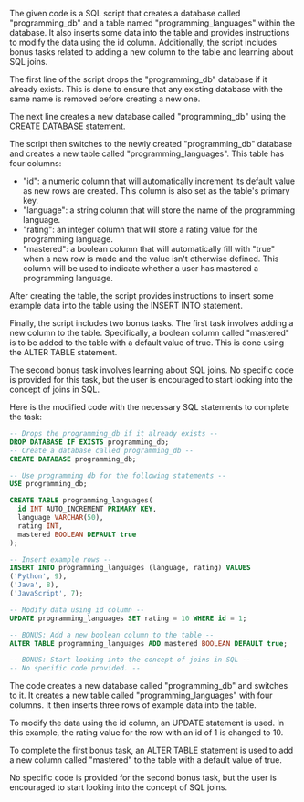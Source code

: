 The given code is a SQL script that creates a database called "programming_db" and a table named "programming_languages" within the database. It also inserts some data into the table and provides instructions to modify the data using the id column. Additionally, the script includes bonus tasks related to adding a new column to the table and learning about SQL joins.

The first line of the script drops the "programming_db" database if it already exists. This is done to ensure that any existing database with the same name is removed before creating a new one.

The next line creates a new database called "programming_db" using the CREATE DATABASE statement.

The script then switches to the newly created "programming_db" database and creates a new table called "programming_languages". This table has four columns:

-   "id": a numeric column that will automatically increment its default value as new rows are created. This column is also set as the table's primary key.
-   "language": a string column that will store the name of the programming language.
-   "rating": an integer column that will store a rating value for the programming language.
-   "mastered": a boolean column that will automatically fill with "true" when a new row is made and the value isn't otherwise defined. This column will be used to indicate whether a user has mastered a programming language.

After creating the table, the script provides instructions to insert some example data into the table using the INSERT INTO statement.

Finally, the script includes two bonus tasks. The first task involves adding a new column to the table. Specifically, a boolean column called "mastered" is to be added to the table with a default value of true. This is done using the ALTER TABLE statement.

The second bonus task involves learning about SQL joins. No specific code is provided for this task, but the user is encouraged to start looking into the concept of joins in SQL.

Here is the modified code with the necessary SQL statements to complete the task:

```sql
-- Drops the programming_db if it already exists --
DROP DATABASE IF EXISTS programming_db;
-- Create a database called programming_db --
CREATE DATABASE programming_db;

-- Use programming db for the following statements --
USE programming_db;

CREATE TABLE programming_languages(
  id INT AUTO_INCREMENT PRIMARY KEY,
  language VARCHAR(50),
  rating INT,
  mastered BOOLEAN DEFAULT true
);

-- Insert example rows --
INSERT INTO programming_languages (language, rating) VALUES
('Python', 9),
('Java', 8),
('JavaScript', 7);

-- Modify data using id column --
UPDATE programming_languages SET rating = 10 WHERE id = 1;

-- BONUS: Add a new boolean column to the table --
ALTER TABLE programming_languages ADD mastered BOOLEAN DEFAULT true;

-- BONUS: Start looking into the concept of joins in SQL --
-- No specific code provided. --

```

The code creates a new database called "programming_db" and switches to it. It creates a new table called "programming_languages" with four columns. It then inserts three rows of example data into the table.

To modify the data using the id column, an UPDATE statement is used. In this example, the rating value for the row with an id of 1 is changed to 10.

To complete the first bonus task, an ALTER TABLE statement is used to add a new column called "mastered" to the table with a default value of true.

No specific code is provided for the second bonus task, but the user is encouraged to start looking into the concept of SQL joins.